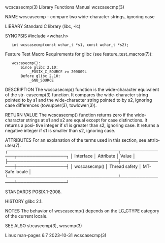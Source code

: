wcscasecmp(3)              Library Functions Manual              wcscasecmp(3)

NAME
       wcscasecmp - compare two wide-character strings, ignoring case

LIBRARY
       Standard C library (libc, -lc)

SYNOPSIS
       #include <wchar.h>

       int wcscasecmp(const wchar_t *s1, const wchar_t *s2);

   Feature Test Macro Requirements for glibc (see feature_test_macros(7)):

       wcscasecmp():
           Since glibc 2.10:
               _POSIX_C_SOURCE >= 200809L
           Before glibc 2.10:
               _GNU_SOURCE

DESCRIPTION
       The  wcscasecmp() function is the wide-character equivalent of the str‐
       casecmp(3) function.  It compares the wide-character string pointed  to
       by  s1  and  the  wide-character string pointed to by s2, ignoring case
       differences (towupper(3), towlower(3)).

RETURN VALUE
       The wcscasecmp() function returns zero if the wide-character strings at
       s1 and s2 are equal except for case distinctions.  It returns  a  posi‐
       tive  integer  if  s1  is greater than s2, ignoring case.  It returns a
       negative integer if s1 is smaller than s2, ignoring case.

ATTRIBUTES
       For an explanation of the terms  used  in  this  section,  see  attrib‐
       utes(7).
       ┌────────────────────────────────────┬───────────────┬────────────────┐
       │ Interface                          │ Attribute     │ Value          │
       ├────────────────────────────────────┼───────────────┼────────────────┤
       │ wcscasecmp()                       │ Thread safety │ MT-Safe locale │
       └────────────────────────────────────┴───────────────┴────────────────┘

STANDARDS
       POSIX.1-2008.

HISTORY
       glibc 2.1.

NOTES
       The  behavior  of  wcscasecmp() depends on the LC_CTYPE category of the
       current locale.

SEE ALSO
       strcasecmp(3), wcscmp(3)

Linux man-pages 6.7               2023-10-31                     wcscasecmp(3)
